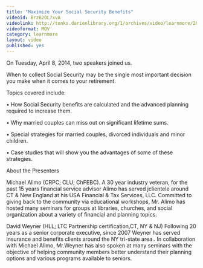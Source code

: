 ```yaml
---
title: "Maximize Your Social Security Benefits"
videoid: Brz62OL7xvA
videolink: http://tonks.darienlibrary.org/1/archives/video/learnmore/20140408_social_security.mov
videoformat: MOV
category: learnmore
layout: video
published: yes
---
```


On Tuesday, April 8, 2014, two speakers joined us. 

When to collect Social Security may be the single most important decision you make when it comes to your retirement. 

Topics covered include:

• How Social Security benefits are calculated and the advanced planning required to increase them.

• Why married couples can miss out on significant lifetime sums.

• Special strategies for married couples, divorced individuals and minor children.

• Case studies that will show you the advantages of some of these strategies.

About the Presenters

Michael Alimo (CRPC; CLU; ChFEBC). A 30 year industry veteran, for the past 15 years financial service advisor Alimo has served jclientele around CT & New England at his USA Financial & Tax Services, LLC. Committed to giving back to the community via educational workshops, Mr. Alimo has hosted many seminars for groups at libraries, churches, and social organization about a variety of financial and planning topics.

David Weyner (HLL; LTC Partnership certification,CT, NY & NJ) Following 20 years as a senior corporate executive, since 2007 Weyner has served insurance and benefits clients around the NY tri-state area.. In collaboration with Michael Alimo, Mr.Weyner has also spoken at many seminars with the objective of helping community members better understand their planning options and various programs available to seniors.